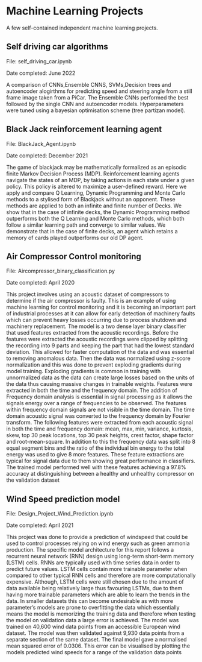 # Machine Learning Projects
A few self-contained independent machine learning projects.
## Self driving car algorithms
File: self_driving_car.ipynb

Date completed: June 2022

A comparison of CNNs,Ensemble CNNS, SVMs,Decision trees and autoencoder alogirthms for predicting speed and steering angle from a still frame image taken from a PiCar. The Ensemble CNNs performed the best followed by the single CNN and autoencoder models. Hyperparameters were tuned using a bayesian optimisation scheme (tree partizan model).

## Black Jack reinforcement learning agent
File: BlackJack_Agent.ipynb

Date completed: December 2021

The game of blackjack may be mathematically formalized as an episodic finite Markov Decision Process (MDP). Reinforcement learning agents navigate the states of an MDP, by taking actions in each state under a given policy. This policy is altered to maximize a user-defined reward. Here we apply and compare Q Learning, Dynamic Programming and Monte Carlo methods to a stylised form of Blackjack without an opponent. These methods are applied to both an infinite and finite number of Decks. We show that in the case of infinite decks, the Dynamic Programming method outperforms both the Q Learning and Monte Carlo methods, which both follow a similar learning path and converge to similar values. We demonstrate that in the case of finite decks, an agent which retains a memory of cards played outperforms our old DP agent.


## Air Compressor Control monitoring
File: Aircompressor_binary_classification.py

Date completed: April 2020

This project involves using an acoustic dataset of compressors to determine if the air compressor is faulty. This is an example of using machine learning for control monitoring and it is becoming an important part of industrial processes at it can allow for early detection of machinery faults which can prevent heavy losses occurring due to process shutdown and machinery replacement. The model is a two dense layer binary classifier that used features extracted from the acoustic recordings. Before the features were extracted the acoustic recordings were clipped by splitting the recording into 9 parts and keeping the part that had the lowest standard deviation. This allowed for faster computation of the data and was essential to removing anomalous data. Then the data was normalized using z-score normalization and this was done to prevent exploding gradients during model training. Exploding gradients is common in training with unnormalized data as the data can create large losses based on the units of the data thus causing massive changes in trainable weights. Features were extracted in both the time and the frequency domain. The addition of Frequency domain analysis is essential in signal processing as it allows the signals energy over a range of frequencies to be observed. The features within frequency domain signals are not visible in the time domain. The time domain acoustic signal was converted to the frequency domain by Fourier transform. The following features were extracted from each acoustic signal in both the time and frequency domain: mean, max, min, variance, kurtosis, skew, top 30 peak locations, top 30 peak heights, crest factor, shape factor and root-mean-square. In addition to this the frequency data was split into 8 equal segment bins and the ratio of the individual bin energy to the total energy was used to give 8 more features. These feature extractions are typical for signal data due to them showing great performance in classifiers. The trained model performed well with these features achieving a 97.8% accuracy at distinguishing between a healthy and unhealthy compressor on the validation dataset

## Wind Speed prediction model 
File: Design_Project_Wind_Prediction.ipynb

Date completed: April 2021

This project was done to provide a prediction of windspeed that could be used to control processes relying on wind energy such as green ammonia production. The specific model architecture for this report follows a recurrent neural network (RNN) design using long-term short-term memory (LSTM) cells. RNNs are typically used with time series data in order to predict future values. LSTM cells contain more trainable parameter when compared to other typical RNN cells and therefore are more computationally expensive. Although, LSTM cells were still chosen due to the amount of data available being relatively large thus favouring LSTMs, due to them having more trainable parameters which are able to learn the trends in the data. In smaller datasets this can become undesirable as with more parameter’s models are prone to overfitting the data which essentially means the model is memorizing the training data and therefore when testing the model on validation data a large error is achieved. 
The model was trained on 40,600 wind data points from an accessible European wind dataset. The model was then validated against 9,930 data points from a separate section of the same dataset. The final model gave a normalised mean squared error of 0.0306. This error can be visualised by plotting the models predicted wind speeds for a range of the validation data points
